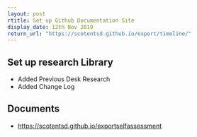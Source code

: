 ```yaml
---
layout: post
rtitle: Set up Github Documentation Site
display_date: 12th Nov 2019
return_url: "https://scotentsd.github.io/export/timeline/"
---
```



## Set up research Library 
- Added Previous Desk Research
- Added Change Log


## Documents
- https://scotentsd.github.io/exportselfassessment
